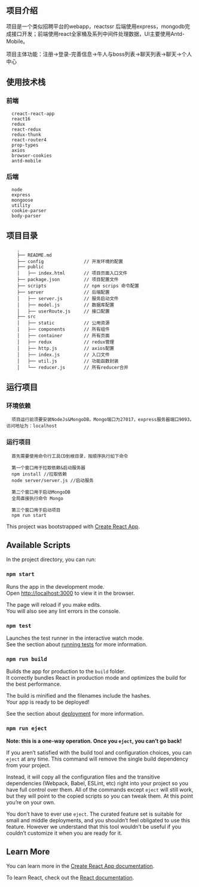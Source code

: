 
## 项目介绍

  项目是一个类似招聘平台的webapp，reactssr 后端使用express，mongodb完成接口开发；前端使用react全家桶及系列中间件处理数据，UI主要使用Antd-Mobile。

  项目主体功能：注册->登录-完善信息->牛人与boss列表->聊天列表->聊天->个人中心

## 使用技术栈

  ### 前端

      creact-react-app
      react16
      redux
      react-redux
      redux-thunk
      react-router4
      prop-types
      axios
      browser-cookies
      antd-mobile

  ### 后端  

      node
      express
      mongoose
      utility
      cookie-parser
      body-parser


## 项目目录

        .
        ├── README.md
        ├── config               // 开发环境的配置
        ├── public
        │   ├── index.html       // 项目页面入口文件
        ├── package.json         // 项目配置文件
        ├── scripts              // npm scrips 命令配置
        ├── server               // 后端配置
        │   ├── server.js        // 服务启动文件
        │   ├── model.js         // 数据库配置
        │   ├── userRoute.js     // 接口配置    
        ├── src
        │   ├── static           // 公用资源
        │   ├── components       // 所有组件
        │   ├── container        // 所有页面
        │   ├── redux            // redux管理
        │   ├── http.js	         // axios配置
        │   ├── index.js         // 入口文件
        │   ├── util.js          // 功能函数封装
        │   └── reducer.js       // 所有reducer合并


## 运行项目

  ### 环境依赖

      项目运行前须要安装NodeJs&MongoDB，Mongo端口为27017，express服务器端口9093，访问地址为：localhost

  ### 运行项目
      
      首先需要使用命令行工具CD到根目录，按顺序执行如下命令

      第一个窗口用于拉取依赖&启动服务器
      npm install //拉取依赖
      node server/server.js //启动服务

      第二个窗口用于启动MongoDB
      全局直接执行命令 Mongo

      第三个窗口用于启动项目
      npm run start









This project was bootstrapped with [Create React App](https://github.com/facebook/create-react-app).

## Available Scripts

In the project directory, you can run:

### `npm start`

Runs the app in the development mode.<br>
Open [http://localhost:3000](http://localhost:3000) to view it in the browser.

The page will reload if you make edits.<br>
You will also see any lint errors in the console.

### `npm test`

Launches the test runner in the interactive watch mode.<br>
See the section about [running tests](https://facebook.github.io/create-react-app/docs/running-tests) for more information.

### `npm run build`

Builds the app for production to the `build` folder.<br>
It correctly bundles React in production mode and optimizes the build for the best performance.

The build is minified and the filenames include the hashes.<br>
Your app is ready to be deployed!

See the section about [deployment](https://facebook.github.io/create-react-app/docs/deployment) for more information.

### `npm run eject`

**Note: this is a one-way operation. Once you `eject`, you can’t go back!**

If you aren’t satisfied with the build tool and configuration choices, you can `eject` at any time. This command will remove the single build dependency from your project.

Instead, it will copy all the configuration files and the transitive dependencies (Webpack, Babel, ESLint, etc) right into your project so you have full control over them. All of the commands except `eject` will still work, but they will point to the copied scripts so you can tweak them. At this point you’re on your own.

You don’t have to ever use `eject`. The curated feature set is suitable for small and middle deployments, and you shouldn’t feel obligated to use this feature. However we understand that this tool wouldn’t be useful if you couldn’t customize it when you are ready for it.

## Learn More

You can learn more in the [Create React App documentation](https://facebook.github.io/create-react-app/docs/getting-started).

To learn React, check out the [React documentation](https://reactjs.org/).
